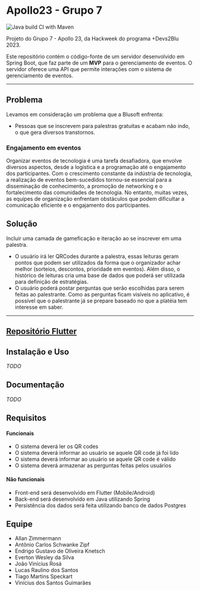 # Apollo23 - Grupo 7
![Java build CI with Maven](https://github.com/Everton-WS/apollo23-java/actions/workflows/build.yml/badge.svg)

Projeto do Grupo 7 - Apollo 23, da Hackweek do programa +Devs2Blu 2023.

Este repositório contém o código-fonte de um servidor desenvolvido em Spring Boot, que faz parte de um **MVP** para o gerenciamento de eventos.
O servidor oferece uma API que permite interações com o sistema de gerenciamento de eventos.

---

## Problema

Levamos em consideração um problema que a Blusoft enfrenta:

* Pessoas que se inscrevem para palestras gratuitas e acabam não indo, o que gera diversos transtornos.

### Engajamento em eventos

Organizar eventos de tecnologia é uma tarefa desafiadora, que envolve diversos aspectos, desde a logística e a programação até o engajamento dos participantes. Com o crescimento constante da indústria de tecnologia, a realização de eventos bem-sucedidos tornou-se essencial para a disseminação de conhecimento, a promoção de networking e o fortalecimento das comunidades de tecnologia. No entanto, muitas vezes, as equipes de organização enfrentam obstáculos que podem dificultar a comunicação eficiente e o engajamento dos participantes.

## Solução

Incluir uma camada de gameficação e iteração ao se inscrever em uma palestra.

* O usuário irá ler QRCodes durante a palestra, essas leituras geram pontos que podem ser utilizados da forma que o organizador achar melhor (sorteios, descontos, prioridade em eventos). Além disso, o histórico de leituras cria uma base de dados que poderá ser utilizada para definição de estratégias.
* O usuário poderá postar perguntas que serão escolhidas para serem feitas ao palestrante. Como as perguntas ficam visíveis no aplicativo, é possível que o palestrante já se prepare baseado no que a platéia tem interesse em saber.

---

## [Repositório Flutter](https://github.com/Everton-WS/apollo23-flutter)

## Instalação e Uso

*TODO*

## Documentação

*TODO*


## Requisitos

#### Funcionais
* O sistema deverá ler os QR codes
* O sistema deverá informar ao usuário se aquele QR code já foi lido
* O sistema deverá informar ao usuário se aquele QR code é válido
* O sistema deverá armazenar as perguntas feitas pelos usuários

#### Não funcionais
* Front-end será desenvolvido em Flutter (Mobile/Android)
* Back-end será desenvolvido em Java utilizando Spring
* Persistência dos dados será feita utilizando banco de dados Postgres

## Equipe
- Allan Zimmermann
- Antônio Carlos Schwanke Zipf
- Endrigo Gustavo de Oliveira Knetsch
- Everton Wesley da Silva
- João Vinícius Rosá
- Lucas Raulino dos Santos
- Tiago Martins Speckart
- Vinícius dos Santos Guimarães

